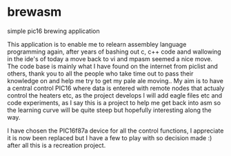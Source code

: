 # brewasm
simple pic16 brewing application

This application is to enable me to relearn assembley language programming again, after years of bashing out c, c++ code aand wallowing in the ide's of today a move back to vi and mpasm seemed a nice move.
The code base is mainly what I have found on the internet from piclist and others, thank you to all the people who take time out to pass their knowledge on and help me try to get my pale ale moving..
My aim is to have a central control PIC16 where data is entered with remote nodes that actualy control the heaters etc, as the
project develops I will add eagle files etc and code experiments, as I say this is a project to help me get back into asm so the learning curve will be quite steep but hopefully interesting along the way.

I have chosen the PIC16f87a device for all the control functions, I appreciate it is now been replaced but I have a few to play with so decision made :) after all this is a recreation project.
